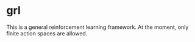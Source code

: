 # grl
This is a general reinforcement learning framework. At the moment, only finite action spaces are allowed.
